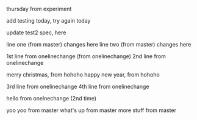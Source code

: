 thursday from experiment

add testing today, try again today 

update test2 spec, here 

line one (from master) changes here
line two (from master) changes here

1st line from onelinechange (from onelinechange)
2nd line from onelinechange 

merry christmas, from hohoho
happy new year, from hohoho

3rd line from onelinechange
4th line from onelinechange


hello from onelnechange (2nd time)

yoo yoo from master
what's up from master
more stuff from master
